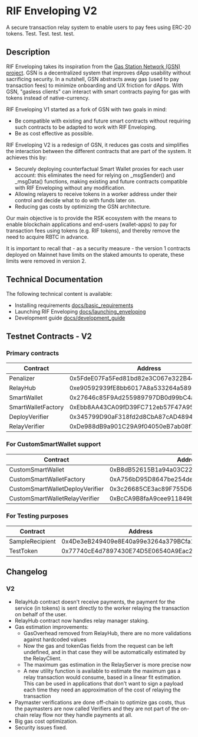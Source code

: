 # RIF Enveloping V2

A secure transaction relay system to enable users to pay fees using ERC-20 tokens.
Test. Test. test. test.

## Description

RIF Enveloping takes its inspiration from the [Gas Station Network (GSN) project](https://github.com/opengsn/gsn). GSN is a decentralized system that improves dApp usability without sacrificing security. In a nutshell, GSN abstracts away gas (used to pay transaction fees) to minimize onboarding and UX friction for dApps. With GSN, "gasless clients" can interact with smart contracts paying for gas with tokens instead of native-currency.

RIF Enveloping V1 started as a fork of GSN with two goals in mind:

- Be compatible with existing and future smart contracts without requiring such contracts to be adapted to work with RIF Enveloping.
- Be as cost effective as possible.

RIF Enveloping V2 is a redesign of GSN, it reduces gas costs and simplifies the interaction between the different contracts that are part of the system. It achieves this by:

- Securely deploying counterfactual Smart Wallet proxies for each user account: this eliminates the need for relying on \_msgSender() and \_msgData() functions, making existing and future contracts compatible with RIF Enveloping without any modification.
- Allowing relayers to receive tokens in a worker address under their control and decide what to do with funds later on.
- Reducing gas costs by optimizing the GSN architecture.

Our main objective is to provide the RSK ecosystem with the means to enable blockchain applications and end-users (wallet-apps) to pay for transaction fees using tokens (e.g. RIF tokens), and thereby remove the need to acquire RBTC in advance.

It is important to recall that - as a security measure - the version 1 contracts deployed on Mainnet have limits on the staked amounts to operate, these limits were removed in version 2.

## Technical Documentation

The following technical content is available:

- Installing requirements [docs/basic_requirements](docs/basic_requirements.md)
- Launching RIF Enveloping [docs/launching_enveloping](docs/launching_enveloping.md)
- Development guide [docs/development_guide](docs/development_guide.md)

## Testnet Contracts - V2

### Primary contracts

| Contract           | Address                                    |
| ------------------ | ------------------------------------------ |
| Penalizer          | 0x5FdeE07Fa5Fed81bd82e3C067e322B44589362d9 |
| RelayHub           | 0xe90592939fE8bb6017A8a533264a5894B41aF7d5 |
| SmartWallet        | 0x27646c85F9Ad255989797DB0d99bC4a9DF2EdA68 |
| SmartWalletFactory | 0xEbb8AA43CA09fD39FC712eb57F47A9534F251996 |
| DeployVerifier     | 0x345799D90aF318fd2d8CbA87cAD4894feF2f3518 |
| RelayVerifier      | 0xDe988dB9a901C29A9f04050eB7ab08f71868a8fc |

### For CustomSmartWallet support

| Contract                        | Address                                    |
| ------------------------------- | ------------------------------------------ |
| CustomSmartWallet               | 0xB8dB52615B1a94a03C2251fD417cA4d945484530 |
| CustomSmartWalletFactory        | 0xA756bD95D8647be254de40B842297c945D8bB9a5 |
| CustomSmartWalletDeployVerifier | 0x3c26685CE3ac89F755D68A81175655b4bBE54AE0 |
| CustomSmartWalletRelayVerifier  | 0xBcCA9B8faA9cee911849bFF83B869d230f83f945 |

### For Testing purposes

| Contract        | Address                                    |
| --------------- | ------------------------------------------ |
| SampleRecipient | 0x4De3eB249409e8E40a99e3264a379BCfa10634F5 |
| TestToken       | 0x77740cE4d7897430E74D5E06540A9Eac2C2Dee70 |

## Changelog

### V2

- RelayHub contract doesn't receive payments, the payment for the service (in tokens) is sent directly to the worker relaying the transaction on behalf of the user.
- RelayHub contract now handles relay manager staking.
- Gas estimation improvements:
  - GasOverhead removed from RelayHub, there are no more validations against hardcoded values
  - Now the gas and tokenGas fields from the request can be left undefined, and in that case they will be automatically estimated by the RelayClient.
  - The maximum gas estimation in the RelayServer is more precise now
  - A new utility function is available to estimate the maximum gas a relay transaction would consume, based in a linear fit estimation. This can be used in applications that don't want to sign a payload each time they need an approximation of the cost of relaying the transaction
- Paymaster verifications are done off-chain to optimize gas costs, thus the paymasters are now called Verifiers and they are not part of the on-chain relay flow nor they handle payments at all.
- Big gas cost optimization.
- Security issues fixed.